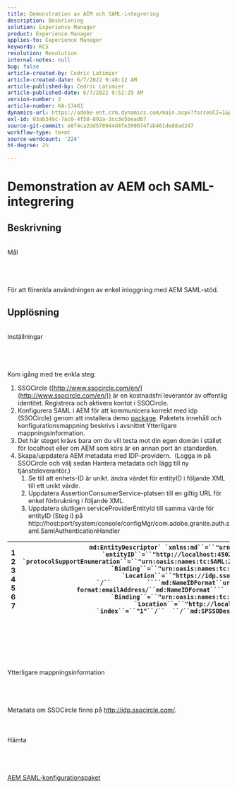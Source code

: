 ```yaml
---
title: Demonstration av AEM och SAML-integrering
description: Beskrivning
solution: Experience Manager
product: Experience Manager
applies-to: Experience Manager
keywords: KCS
resolution: Resolution
internal-notes: null
bug: false
article-created-by: Cedric Latimier
article-created-date: 6/7/2022 9:48:12 AM
article-published-by: Cedric Latimier
article-published-date: 6/7/2022 9:52:29 AM
version-number: 2
article-number: KA-17481
dynamics-url: https://adobe-ent.crm.dynamics.com/main.aspx?forceUCI=1&pagetype=entityrecord&etn=knowledgearticle&id=3c8a2cf0-46e6-ec11-bb3c-000d3a3b17fa
exl-id: 03ab349c-7ac0-4f58-892a-3cc3e5bead67
source-git-commit: e8f4ca2dd578944d4fe399074fab461de88ad247
workflow-type: tm+mt
source-wordcount: '224'
ht-degree: 2%

---
```


# Demonstration av AEM och SAML-integrering

## Beskrivning

<br>    Mål<br><br><br><br>\
För att förenkla användningen av enkel inloggning med AEM SAML-stöd.


## Upplösning

<br>Inställningar<br><br><br><br>\
Kom igång med tre enkla steg:

1. SSOCircle ([http://www.ssocircle.com/en/](http://www.ssocircle.com/en/)) är en kostnadsfri leverantör av offentlig identitet. Registrera och aktivera kontot i SSOCircle.
2. Konfigurera SAML i AEM för att kommunicera korrekt med idp (SSOCircle) genom att installera demo [package](https://files.acrobat.com/a/preview/d0017bf5-c35a-483e-80a0-d6bfb0526299). Paketets innehåll och konfigurationsmappning beskrivs i avsnittet Ytterligare mappningsinformation.
3. Det här steget krävs bara om du vill testa mot din egen domän i stället för localhost eller om AEM som körs är en annan port än standarden.
4. Skapa/uppdatera AEM metadata med IDP-providern.  (Logga in på SSOCircle och välj sedan Hantera metadata och lägg till ny tjänsteleverantör.) 
   1. Se till att enhets-ID är unikt. ändra värdet för entityID i följande XML till ett unikt värde.
   2. Uppdatera AssertionConsumerService-platsen till en giltig URL för enkel förbrukning i följande XML.
   3. Uppdatera slutligen serviceProviderEntityId till samma värde för entityID (Steg i) på http://host:port/system/console/configMgr/com.adobe.granite.auth.saml.SamlAuthenticationHandler



| 1<br>  2<br>  3<br>  4<br>  5<br>  6<br>  7 | ```md:EntityDescriptor` `xmlns:md``=``"urn:oasis:names:tc:SAML:2.0:metadata"` `entityID``=``"http://localhost:4502/"````  ````md:SPSSODescriptor` `protocolSupportEnumeration``=``"urn:oasis:names:tc:SAML:2.0:protocol"````          ````md:SingleLogoutService` `Binding``=``"urn:oasis:names:tc:SAML:2.0:bindings:HTTP-POST"` `Location``=``"https://idp.ssocircle.com/sso/UI/Logout"` `/``          ````md:NameIDFormat``urn:oasis:names:tc:SAML:1.1:nameid-format:emailAddress/``md:NameIDFormat````        ````md:AssertionConsumerService` `Binding``=``"urn:oasis:names:tc:SAML:2.0:bindings:HTTP-POST"` `Location``=``"http://localhost:4502/saml_login"` `index``=``"1"``/``  ``/``md:SPSSODescriptor````/``md:EntityDescriptor``` |
| --- | --- |

<br><br><br><br><br><br>    Ytterligare mappningsinformation<br><br><br><br>\
Metadata om SSOCircle finns på http://idp.ssocircle.com/.
<br><br><br><br>    Hämta<br><br><br><br>\
[AEM SAML-konfigurationspaket](https://files.acrobat.com/a/preview/d0017bf5-c35a-483e-80a0-d6bfb0526299)
